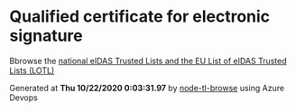 # Qualified certificate for electronic signature 
 Bbrowse the [national eIDAS Trusted Lists and the EU List of eIDAS Trusted Lists (LOTL)](https://webgate.ec.europa.eu/tl-browser/#/) 
 
 
Generated at **Thu 10/22/2020  0:03:31.97** by [node-tl-browse](https://github.com/ymedlop/node-tl-browser) using Azure Devops 
